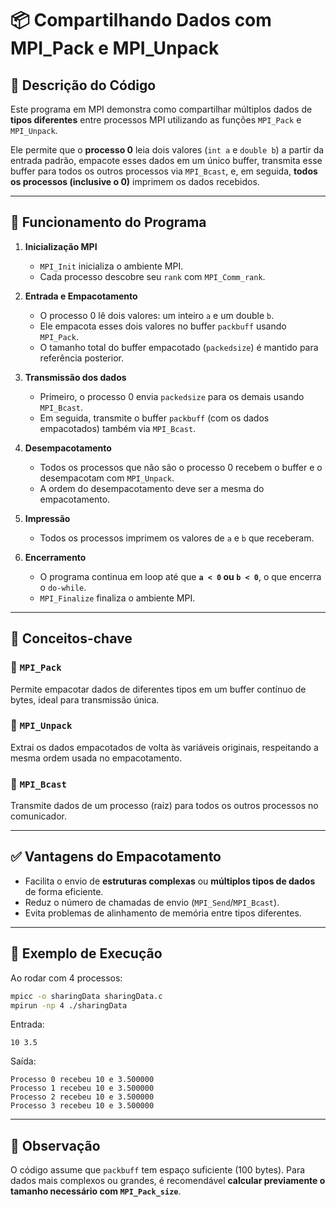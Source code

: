 
# 📦 Compartilhando Dados com MPI_Pack e MPI_Unpack

## 📝 Descrição do Código

Este programa em MPI demonstra como compartilhar múltiplos dados de **tipos diferentes** entre processos MPI utilizando as funções `MPI_Pack` e `MPI_Unpack`.

Ele permite que o **processo 0** leia dois valores (`int a` e `double b`) a partir da entrada padrão, empacote esses dados em um único buffer, transmita esse buffer para todos os outros processos via `MPI_Bcast`, e, em seguida, **todos os processos (inclusive o 0)** imprimem os dados recebidos.

---

## 🔄 Funcionamento do Programa

1. **Inicialização MPI**
   - `MPI_Init` inicializa o ambiente MPI.
   - Cada processo descobre seu `rank` com `MPI_Comm_rank`.

2. **Entrada e Empacotamento**
   - O processo 0 lê dois valores: um inteiro `a` e um double `b`.
   - Ele empacota esses dois valores no buffer `packbuff` usando `MPI_Pack`.
   - O tamanho total do buffer empacotado (`packedsize`) é mantido para referência posterior.

3. **Transmissão dos dados**
   - Primeiro, o processo 0 envia `packedsize` para os demais usando `MPI_Bcast`.
   - Em seguida, transmite o buffer `packbuff` (com os dados empacotados) também via `MPI_Bcast`.

4. **Desempacotamento**
   - Todos os processos que não são o processo 0 recebem o buffer e o desempacotam com `MPI_Unpack`.
   - A ordem do desempacotamento deve ser a mesma do empacotamento.

5. **Impressão**
   - Todos os processos imprimem os valores de `a` e `b` que receberam.

6. **Encerramento**
   - O programa continua em loop até que **`a < 0` ou `b < 0`**, o que encerra o `do-while`.
   - `MPI_Finalize` finaliza o ambiente MPI.

---

## 📌 Conceitos-chave

### 🔹 `MPI_Pack`
Permite empacotar dados de diferentes tipos em um buffer contínuo de bytes, ideal para transmissão única.

### 🔹 `MPI_Unpack`
Extrai os dados empacotados de volta às variáveis originais, respeitando a mesma ordem usada no empacotamento.

### 🔹 `MPI_Bcast`
Transmite dados de um processo (raiz) para todos os outros processos no comunicador.

---

## ✅ Vantagens do Empacotamento

- Facilita o envio de **estruturas complexas** ou **múltiplos tipos de dados** de forma eficiente.
- Reduz o número de chamadas de envio (`MPI_Send`/`MPI_Bcast`).
- Evita problemas de alinhamento de memória entre tipos diferentes.

---

## 🧪 Exemplo de Execução

Ao rodar com 4 processos:

```bash
mpicc -o sharingData sharingData.c
mpirun -np 4 ./sharingData
```

Entrada:
```
10 3.5
```

Saída:
```
Processo 0 recebeu 10 e 3.500000
Processo 1 recebeu 10 e 3.500000
Processo 2 recebeu 10 e 3.500000
Processo 3 recebeu 10 e 3.500000
```

---

## 🚧 Observação

O código assume que `packbuff` tem espaço suficiente (100 bytes). Para dados mais complexos ou grandes, é recomendável **calcular previamente o tamanho necessário com `MPI_Pack_size`**.

